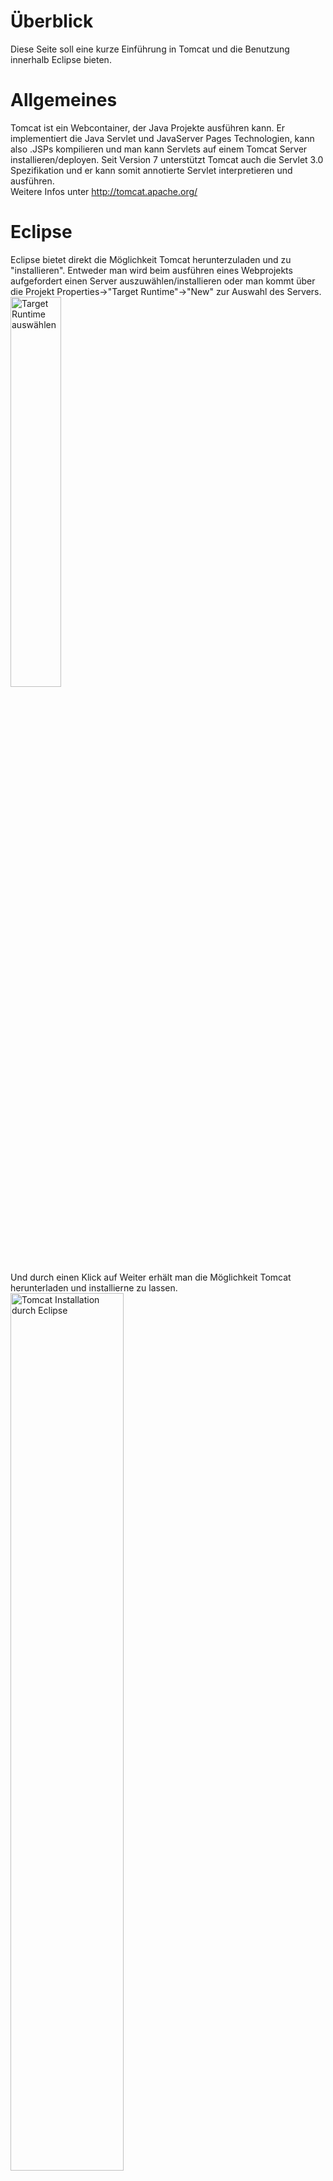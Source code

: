 # Überblick #

Diese Seite soll eine kurze Einführung in Tomcat und die Benutzung innerhalb Eclipse bieten.


# Allgemeines #

Tomcat ist ein Webcontainer, der Java Projekte ausführen kann. Er implementiert die Java Servlet und JavaServer Pages Technologien, kann also .JSPs kompilieren und man kann Servlets auf einem Tomcat Server installieren/deployen. Seit Version 7 unterstützt Tomcat auch die Servlet 3.0 Spezifikation und er kann somit annotierte Servlet interpretieren und ausführen.<br />
Weitere Infos unter http://tomcat.apache.org/

# Eclipse #

Eclipse bietet direkt die Möglichkeit Tomcat herunterzuladen und zu "installieren". Entweder man wird beim ausführen eines Webprojekts aufgefordert einen Server auszuwählen/installieren oder man kommt über die Projekt Properties->"Target Runtime"->"New" zur Auswahl des Servers.<br />
<img src='http://kitcampusguide.googlecode.com/svn/wiki/Tomcat.wiki-Bilder/eclipse_settings_target_runtime-11-07-02-steinegger.png' alt='Target Runtime auswählen' width='40%' /><br />
Und durch einen Klick auf Weiter erhält man die Möglichkeit Tomcat herunterladen und installierne zu lassen.<br />
<img src='http://kitcampusguide.googlecode.com/svn/wiki/Tomcat.wiki-Bilder/eclipse_settings_target_runtime_download_install_tomcat6-11-06-20-steinegger.png' alt='Tomcat Installation durch Eclipse' width='60%' />

# Probleme/Lösungen #

## Fehlermeldungen in der Console ##

Tauchen Fehler in der Console aus, so hilft es meistens nach der Fehlermeldung zu googlen. Meist erhält man dadurch direkt eine Lösung.<br />
Allgemein ist es hilfreich die Fehler in der Console ausgiebig zu begutachten um das Problem zu lösen. Meist ist der erste Fehler der wichtige und der Rest sind Folgefehler, also zuerst hier ansetzen.